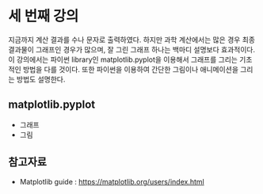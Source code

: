 # 세 번째 강의 

지금까지 계산 결과를 수나 문자로 출력하였다. 하지만 과학 계산에서는 많은 경우 최종 결과물이 그래프인 경우가 많으며, 잘 그린 그래프 하나는 백마디 설명보다 효과적이다. 이 강의에서는 파이썬 library인 matplotlib.pyplot을 이용해서 그래프를 그리는 기초적인 방법을 다를 것이다. 또한 파이썬을 이용하여 간단한 그림이나 애니메이션을 그리는 방법도 설명한다.  

## matplotlib.pyplot

* 그래프
* 그림

## 참고자료
* Matplotlib guide : https://matplotlib.org/users/index.html

